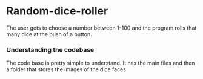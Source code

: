 # Random-dice-roller

The user gets to choose a number between 1-100 and the program rolls that many dice at the push of a button.

### Understanding the codebase

The code base is pretty simple to understand. It has the main files and then a folder that stores the images of the dice faces